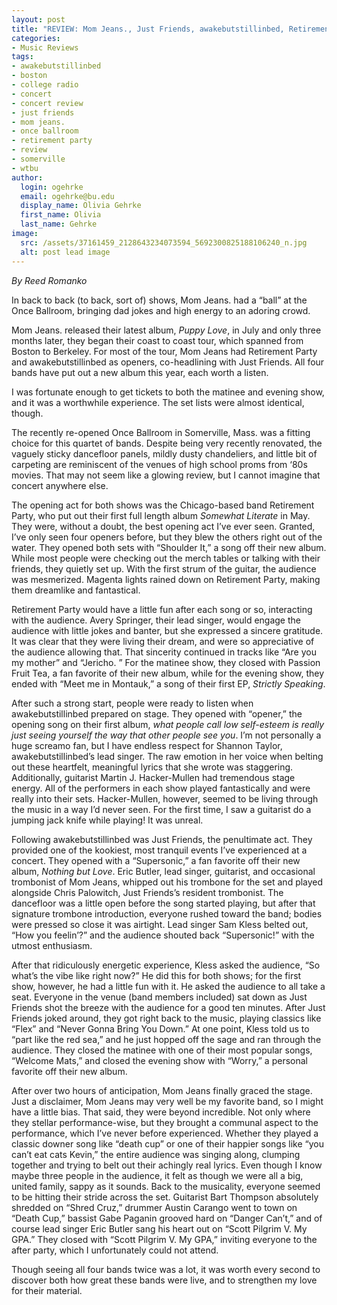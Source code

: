 ```yaml
---
layout: post
title: "REVIEW: Mom Jeans., Just Friends, awakebutstillinbed, Retirement Part @ ONCE Ballroom"
categories:
- Music Reviews
tags:
- awakebutstillinbed
- boston
- college radio
- concert
- concert review
- just friends
- mom jeans.
- once ballroom
- retirement party
- review
- somerville
- wtbu
author:
  login: ogehrke
  email: ogehrke@bu.edu
  display_name: Olivia Gehrke
  first_name: Olivia
  last_name: Gehrke
image:
  src: /assets/37161459_2128643234073594_5692300825188106240_n.jpg
  alt: post lead image
---
```


_By Reed Romanko_

In back to back (to back, sort of) shows, Mom Jeans. had a “ball” at the Once Ballroom, bringing dad jokes and high energy to an adoring crowd.

Mom Jeans. released their latest album, _Puppy Love_, in July and only three months later, they began their coast to coast tour, which spanned from Boston to Berkeley. For most of the tour, Mom Jeans had Retirement Party and awakebutstillinbed as openers, co-headlining with Just Friends. All four bands have put out a new album this year, each worth a listen.

I was fortunate enough to get tickets to both the matinee and evening show, and it was a worthwhile experience. The set lists were almost identical, though.

The recently re-opened Once Ballroom in Somerville, Mass. was a fitting choice for this quartet of bands. Despite being very recently renovated, the vaguely sticky dancefloor panels, mildly dusty chandeliers, and little bit of carpeting are reminiscent of the venues of high school proms from ‘80s movies. That may not seem like a glowing review, but I cannot imagine that concert anywhere else.

The opening act for both shows was the Chicago-based band Retirement Party, who put out their first full length album _Somewhat Literate_ in May. They were, without a doubt, the best opening act I’ve ever seen. Granted, I’ve only seen four openers before, but they blew the others right out of the water. They opened both sets with “Shoulder It,” a song off their new album. While most people were checking out the merch tables or talking with their friends, they quietly set up. With the first strum of the guitar, the audience was mesmerized. Magenta lights rained down on Retirement Party, making them dreamlike and fantastical.

Retirement Party would have a little fun after each song or so, interacting with the audience. Avery Springer, their lead singer, would engage the audience with little jokes and banter, but she expressed a sincere gratitude. It was clear that they were living their dream, and were so appreciative of the audience allowing that. That sincerity continued in tracks like “Are you my mother” and “Jericho. ” For the matinee show, they closed with Passion Fruit Tea, a fan favorite of their new album, while for the evening show, they ended with “Meet me in Montauk,” a song of their first EP, _Strictly Speaking_.

After such a strong start, people were ready to listen when awakebutstillinbed prepared on stage. They opened with “opener,” the opening song on their first album, _what people call low self​-​esteem is really just seeing yourself the way that other people see you_. I’m not personally a huge screamo fan, but I have endless respect for Shannon Taylor, awakebutstillinbed’s lead singer. The raw emotion in her voice when belting out these heartfelt, meaningful lyrics that she wrote was staggering. Additionally, guitarist Martin J. Hacker-Mullen had tremendous stage energy. All of the performers in each show played fantastically and were really into their sets. Hacker-Mullen, however, seemed to be living through the music in a way I’d never seen. For the first time, I saw a guitarist do a jumping jack knife while playing! It was unreal.

Following awakebutstillinbed was Just Friends, the penultimate act. They provided one of the kookiest, most tranquil events I’ve experienced at a concert. They opened with a “Supersonic,” a fan favorite off their new album, _Nothing but Love_. Eric Butler, lead singer, guitarist, and occasional trombonist of Mom Jeans, whipped out his trombone for the set and played alongside Chris Palowitch, Just Friends’s resident trombonist. The dancefloor was a little open before the song started playing, but after that signature trombone introduction, everyone rushed toward the band; bodies were pressed so close it was airtight. Lead singer Sam Kless belted out, “How you feelin’?” and the audience shouted back “Supersonic!” with the utmost enthusiasm.

After that ridiculously energetic experience, Kless asked the audience, “So what’s the vibe like right now?” He did this for both shows; for the first show, however, he had a little fun with it. He asked the audience to all take a seat. Everyone in the venue (band members included) sat down as Just Friends shot the breeze with the audience for a good ten minutes. After Just Friends joked around, they got right back to the music, playing classics like “Flex” and “Never Gonna Bring You Down.” At one point, Kless told us to “part like the red sea,” and he just hopped off the sage and ran through the audience. They closed the matinee with one of their most popular songs, “Welcome Mats,” and closed the evening show with “Worry,” a personal favorite off their new album.

After over two hours of anticipation, Mom Jeans finally graced the stage. Just a disclaimer, Mom Jeans may very well be my favorite band, so I might have a little bias. That said, they were beyond incredible. Not only where they stellar performance-wise, but they brought a communal aspect to the performance, which I’ve never before experienced. Whether they played a classic downer song like “death cup” or one of their happier songs like “you can’t eat cats Kevin,” the entire audience was singing along, clumping together and trying to belt out their achingly real lyrics. Even though I know maybe three people in the audience, it felt as though we were all a big, united family, sappy as it sounds. Back to the musicality, everyone seemed to be hitting their stride across the set. Guitarist Bart Thompson absolutely shredded on “Shred Cruz,” drummer Austin Carango went to town on “Death Cup,” bassist Gabe Paganin grooved hard on “Danger Can’t,” and of course lead singer Eric Butler sang his heart out on “Scott Pilgrim V. My GPA.” They closed with “Scott Pilgrim V. My GPA,” inviting everyone to the after party, which I unfortunately could not attend.

Though seeing all four bands twice was a lot, it was worth every second to discover both how great these bands were live, and to strengthen my love for their material.
